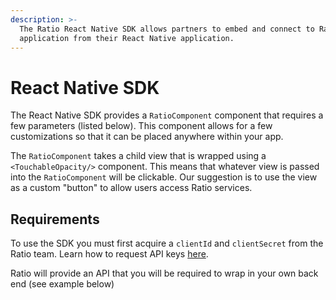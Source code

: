 ```yaml
---
description: >-
  The Ratio React Native SDK allows partners to embed and connect to Ratio’s
  application from their React Native application.
---
```


# React Native SDK

The React Native SDK provides a `RatioComponent` component that requires a few parameters (listed below). This component allows for a few customizations so that it can be placed anywhere within your app.

The `RatioComponent` takes a child view that is wrapped using a `<TouchableOpacity/>` component. This means that whatever view is passed into the `RatioComponent` will be clickable. Our suggestion is to use the view as a custom "button" to allow users access Ratio services.

## Requirements

To use the SDK you must first acquire a `clientId` and `clientSecret` from the Ratio team. Learn how to request API keys [here](../../getting-started.md#requesting-access).

Ratio will provide an API that you will be required to wrap in your own back end (see example below)

